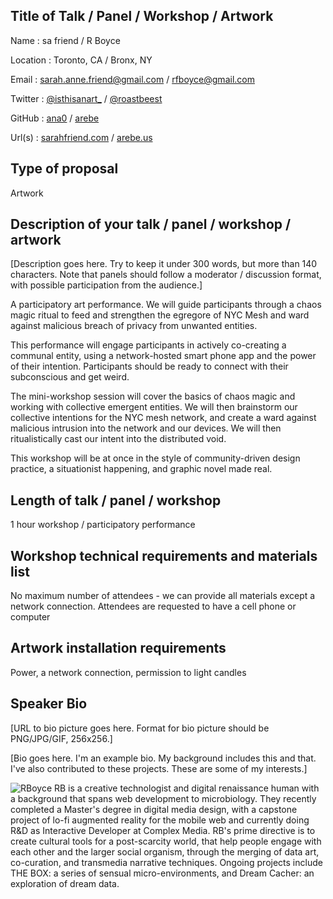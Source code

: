 ## Title of Talk / Panel / Workshop / Artwork
Name : sa friend / R Boyce

Location : Toronto, CA / Bronx, NY

Email : sarah.anne.friend@gmail.com / rfboyce@gmail.com

Twitter : [@isthisanart_](https://twitter.com/isthisanart_) / [@roastbeest](https://twitter.com/roastbeest)

GitHub : [ana0](https://github.com/ana0) / [arebe](https://github.com/arebe)

Url(s) : [sarahfriend.com](http://sarahfriend.com/) / [arebe.us](http://arebe.us)


## Type of proposal
Artwork

## Description of your talk / panel / workshop / artwork
[Description goes here. Try to keep it under 300 words, but more than 140 characters. Note that panels should follow a moderator / discussion format, with possible participation from the audience.]

A participatory art performance. We will guide participants through a chaos magic ritual to feed and strengthen the egregore of NYC Mesh and ward against malicious breach of privacy from unwanted entities. 

This performance will engage participants in actively co-creating a communal entity, using a network-hosted smart phone app and the power of their intention. Participants should be ready to connect with their subconscious and get weird. 

The mini-workshop session will cover the basics of chaos magic and working with collective emergent entities. We will then brainstorm our collective intentions for the NYC mesh network, and create a ward against malicious intrusion into the network and our devices. We will then ritualistically cast our intent into the distributed void.

This workshop will be at once in the style of community-driven design practice, a situationist happening, and graphic novel made real.

## Length of talk / panel / workshop
1 hour workshop / participatory performance 

## Workshop technical requirements and materials list
No maximum number of attendees - we can provide all materials except a network connection.  Attendees are requested to have a cell phone or computer

## Artwork installation requirements
Power, a network connection, permission to light candles

## Speaker Bio
[URL to bio picture goes here. Format for bio picture should be PNG/JPG/GIF, 256x256.]

[Bio goes here. I'm an example bio. My background includes this and that. I've also contributed to these projects. These are some of my interests.]

![RBoyce](http://arebe.us/images/rb_toronto_desat_sm.jpg)
RB is a creative technologist and digital renaissance human with a background that spans web development to microbiology. They recently completed a Master's degree in digital media design, with a capstone project of lo-fi augmented reality for the mobile web and currently doing R&D as Interactive Developer at Complex Media. RB's prime directive is to create cultural tools for a post-scarcity world, that help people engage with each other and the larger social organism, through the merging of data art, co-curation, and transmedia narrative techniques. Ongoing projects include THE BOX: a series of sensual micro-environments, and Dream Cacher: an exploration of dream data.